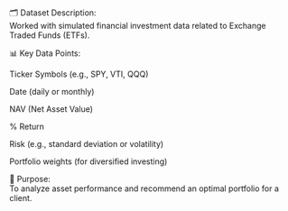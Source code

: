 🗂️ Dataset Description: <br>
Worked with simulated financial investment data related to Exchange Traded Funds (ETFs).

📊 Key Data Points:

Ticker Symbols (e.g., SPY, VTI, QQQ)

Date (daily or monthly)

NAV (Net Asset Value)

% Return

Risk (e.g., standard deviation or volatility)

Portfolio weights (for diversified investing)

📌 Purpose:<br>
To analyze asset performance and recommend an optimal portfolio for a client.
